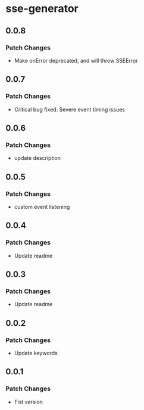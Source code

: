 # sse-generator

## 0.0.8

### Patch Changes

- Make onError deprecated, and will throw SSEError

## 0.0.7

### Patch Changes

- Critical bug fixed: Severe event timing issues

## 0.0.6

### Patch Changes

- update description

## 0.0.5

### Patch Changes

- custom event listening

## 0.0.4

### Patch Changes

- Update readme

## 0.0.3

### Patch Changes

- Update readme

## 0.0.2

### Patch Changes

- Update keywords

## 0.0.1

### Patch Changes

- Fist version

